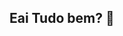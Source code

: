 ## Eai Tudo bem? 👋

<div align="center">
<a href="https://github.com/DevBatista1">
<img height="180em" src="https://github-readme-stats.vercel.app/api?username=DaviCoene&show_icons=true&theme=dracula&include_all_commits
<img height="180em" src="https://github-readme-stats.vercel.app/api/top-langs/?username=DaviCoene&layout=compact&langs_count=7&theme=dra
</div>
